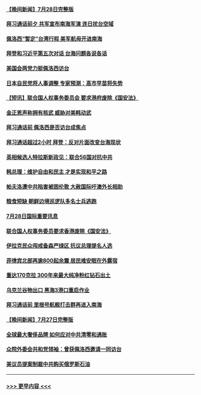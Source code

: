 #### [【晚间新闻】7月28日完整版](../pages/prog202/a103489823.md?t=07291651) 
#### [拜习通话前夕 共军宣布南海军演 连日扰台空域](../pages/prog202/a103489870.md?t=07291651) 
#### [佩洛西“暂定”台湾行程 美军航母开进南海](../pages/prog202/a103489795.md?t=07291651) 
#### [拜登和习近平第五次对话 台海问题各说各话](../pages/prog202/a103489730.md?t=07291651) 
#### [美国会两党力挺佩洛西访台](../pages/prog202/a103489483.md?t=07291651) 
#### [日本自民党将人事调整 专家预测：高市早苗将失势](../pages/prog202/a103489578.md?t=07291651) 
#### [【短讯】联合国人权事务委员会 要求港府废除《国安法》](../pages/prog202/a103489552.md?t=07291651) 
#### [金正恩声称拥有核武 威胁对美韩动武](../pages/prog202/a103489556.md?t=07291651) 
#### [拜习通话前 佩洛西是否访台成焦点](../pages/prog202/a103489550.md?t=07291651) 
#### [拜习通话超过2小时 拜登：反对片面改变台海现状](../pages/prog202/a103489418.md?t=07291651) 
#### [英相候选人特拉斯新政见：联合56国对抗中共](../pages/prog202/a103489387.md?t=07291651) 
#### [韩总理：维护自由和民主 才是实现和平之路](../pages/prog202/a103489258.md?t=07291651) 
#### [帕夫洛遭中共陷害被困伦敦 大赦国际吁澳外长相助](../pages/prog202/a103489280.md?t=07291651) 
#### [粮食短缺 朝鲜边境巡逻队多名士兵逃跑](../pages/prog202/a103489277.md?t=07291651) 
#### [7月28日国际重要讯息](../pages/prog202/a103489245.md?t=07291651) 
#### [联合国人权事务委员要求香港废除《国安法》](../pages/prog202/a103489229.md?t=07291651) 
#### [伊拉克民众闯戒备森严绿区 抗议总理提名人选](../pages/prog202/a103489181.md?t=07291651) 
#### [菲律宾北部再逾800起余震 居民难安眠在外露宿](../pages/prog202/a103489163.md?t=07291651) 
#### [重达170克拉 300年来最大纯净粉红钻石出土](../pages/prog202/a103489142.md?t=07291651) 
#### [乌克兰谷物出口 黑海3港口重启作业](../pages/prog202/a103489054.md?t=07291651) 
#### [拜习通话前 里根号航舰打击群再进入南海](../pages/prog202/a103488991.md?t=07291651) 
#### [【晚间新闻】7月27日完整版](../pages/prog202/a103488973.md?t=07291651) 
#### [全球最大奢侈品牌 如何应对中共清零和通胀](../pages/prog202/a103488770.md?t=07291651) 
#### [众院外委会共和党领袖：曾获佩洛西邀请一同访台](../pages/prog202/a103488740.md?t=07291651) 
#### [美议员提案制裁中共购买俄罗斯石油](../pages/prog202/a103488657.md?t=07291651) 

----
#### [ >>> 更早内容 <<< ](../indexes/prog202-earlier.md)
